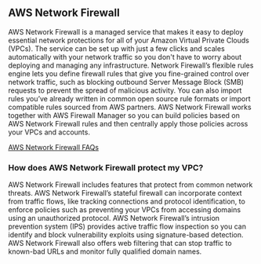 ## AWS Network Firewall

AWS Network Firewall is a managed service that makes it easy to deploy essential network protections for all of your Amazon Virtual Private Clouds (VPCs). The service can be set up with just a few clicks and scales automatically with your network traffic so you don't have to worry about deploying and managing any infrastructure. Network Firewall’s flexible rules engine lets you define firewall rules that give you fine-grained control over network traffic, such as blocking outbound Server Message Block (SMB) requests to prevent the spread of malicious activity. You can also import rules you’ve already written in common open source rule formats or import compatible rules sourced from AWS partners. AWS Network Firewall works together with AWS Firewall Manager so you can build policies based on AWS Network Firewall rules and then centrally apply those policies across your VPCs and accounts.

[AWS Network Firewall FAQs](https://aws.amazon.com/network-firewall/faqs/)

### How does AWS Network Firewall protect my VPC?

AWS Network Firewall includes features that protect from common network threats. AWS Network Firewall’s stateful firewall can incorporate context from traffic flows, like tracking connections and protocol identification, to enforce policies such as preventing your VPCs from accessing domains using an unauthorized protocol. AWS Network Firewall’s intrusion prevention system (IPS) provides active traffic flow inspection so you can identify and block vulnerability exploits using signature-based detection. AWS Network Firewall also offers web filtering that can stop traffic to known-bad URLs and monitor fully qualified domain names.